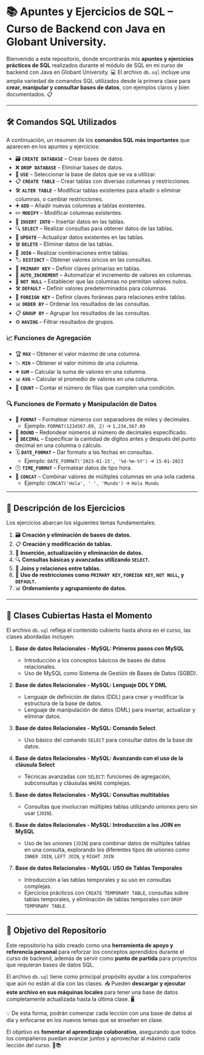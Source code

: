 # 📚 Apuntes y Ejercicios de SQL – Curso de Backend con Java en Globant University.

Bienvenido a este repositorio, donde encontrarás mis **apuntes y ejercicios prácticos de SQL** realizados durante el módulo de SQL en mi curso de backend con Java en Globant University. 💻 El archivo `db.sql` incluye una amplia variedad de comandos SQL utilizados desde la primera clase para **crear, manipular y consultar bases de datos**, con ejemplos claros y bien documentados. 📋

---

## 🛠️ Comandos SQL Utilizados

A continuación, un resumen de los **comandos SQL más importantes** que aparecen en los apuntes y ejercicios:

- 🗃️ **`CREATE DATABASE`** – Crear bases de datos.
- ❌ **`DROP DATABASE`** – Eliminar bases de datos.
- 📂 **`USE`** – Seleccionar la base de datos que se va a utilizar.
- 📋 **`CREATE TABLE`** – Crear tablas con diversas columnas y restricciones.
- 🛠️ **`ALTER TABLE`** – Modificar tablas existentes para añadir o eliminar columnas, o cambiar restricciones.
- ➕ **`ADD`** – Añadir nuevas columnas a tablas existentes.
- ✏️ **`MODIFY`** – Modificar columnas existentes.
- 📝 **`INSERT INTO`** – Insertar datos en las tablas.
- 🔍 **`SELECT`** – Realizar consultas para obtener datos de las tablas.
- 🔄 **`UPDATE`** – Actualizar datos existentes en las tablas.
- 🗑️ **`DELETE`** – Eliminar datos de las tablas.
- 🔗 **`JOIN`** – Realizar combinaciones entre tablas.
- 🏷️ **`DISTINCT`** – Obtener valores únicos en las consultas.
- 🔑 **`PRIMARY KEY`** – Definir claves primarias en tablas.
- 🚀 **`AUTO_INCREMENT`** – Automatizar el incremento de valores en columnas.
- 🚫 **`NOT NULL`** – Establecer que las columnas no permitan valores nulos.
- 🛠️ **`DEFAULT`** – Definir valores predeterminados para columnas.
- 🔐 **`FOREIGN KEY`** – Definir claves foráneas para relaciones entre tablas.
- 📊 **`ORDER BY`** – Ordenar los resultados de las consultas.
- 📋 **`GROUP BY`** – Agrupar los resultados de las consultas.
- ⚙️ **`HAVING`** – Filtrar resultados de grupos.

### 📈 Funciones de Agregación

- 🏆 **`MAX`** – Obtener el valor máximo de una columna.
- 📉 **`MIN`** – Obtener el valor mínimo de una columna.
- ➕ **`SUM`** – Calcular la suma de valores en una columna.
- 📊 **`AVG`** – Calcular el promedio de valores en una columna.
- 🔢 **`COUNT`** – Contar el número de filas que cumplen una condición.

### 🔍 Funciones de Formato y Manipulación de Datos

- 🔢 **`FORMAT`** – Formatear números con separadores de miles y decimales.
  - Ejemplo: `FORMAT(1234567.89, 2)` → `1,234,567.89`
- 🎯 **`ROUND`** – Redondear números al número de decimales especificado.
- 💯 **`DECIMAL`** – Especificar la cantidad de dígitos antes y después del punto decimal en una columna o cálculo.
- 🗓️ **`DATE_FORMAT`** – Dar formato a las fechas en consultas.
  - Ejemplo: `DATE_FORMAT('2023-01-15', '%d-%m-%Y')` → `15-01-2023`
- 🕒 **`TIME_FORMAT`** – Formatear datos de tipo hora.
- 🔡 **`CONCAT`** – Combinar valores de múltiples columnas en una sola cadena.
  - Ejemplo: `CONCAT('Hola', ' ', 'Mundo')` → `Hola Mundo`

---

## 📖 Descripción de los Ejercicios

Los ejercicios abarcan los siguientes temas fundamentales:

1. 🗃️ **Creación y eliminación de bases de datos.**
2. 📋 **Creación y modificación de tablas.**
3. 📝 **Inserción, actualización y eliminación de datos.**
4. 🔍 **Consultas básicas y avanzadas utilizando `SELECT`.**
5. 🔗 **Joins y relaciones entre tablas.**
6. 🔑 **Uso de restricciones como `PRIMARY KEY`, `FOREIGN KEY`, `NOT NULL`, y `DEFAULT`.**
7. 📊 **Ordenamiento y agrupamiento de datos.**

---

## 📝 Clases Cubiertas Hasta el Momento

El archivo `db.sql` refleja el contenido cubierto hasta ahora en el curso, las clases abordadas incluyen:

1. **Base de datos Relacionales - MySQL: Primeros pasos con MySQL**

   - Introducción a los conceptos básicos de bases de datos relacionales.
   - Uso de MySQL como Sistema de Gestión de Bases de Datos (SGBD).

2. **Base de datos Relacionales - MySQL: Lenguaje DDL Y DML**

   - Lenguaje de definición de datos (DDL) para crear y modificar la estructura de la base de datos.
   - Lenguaje de manipulación de datos (DML) para insertar, actualizar y eliminar datos.

3. **Base de datos Relacionales - MySQL: Comando Select**

   - Uso básico del comando `SELECT` para consultar datos de la base de datos.

4. **Base de datos Relacionales - MySQL: Avanzando con el uso de la cláusula Select**

   - Técnicas avanzadas con `SELECT`: funciones de agregación, subconsultas y cláusulas `WHERE` complejas.

5. **Base de datos Relacionales - MySQL: Consultas multitablas**

   - Consultas que involucran múltiples tablas utilizando uniones pero sin usar (`JOIN`).

6. **Base de datos Relacionales - MySQL: Introducción a los JOIN en MySQL**

   - Uso de las uniones (`JOIN`) para combinar datos de múltiples tablas en una consulta, explorando los diferentes tipos de uniones como `INNER JOIN`, `LEFT JOIN`, y `RIGHT JOIN`

7. **Base de datos Relacionales - MySQL: USO de Tablas Temporales**

   - Introducción a las tablas temporales y su uso en consultas complejas.
   - Ejercicios prácticos con `CREATE TEMPORARY TABLE`, consultas sobre tablas temporales, y eliminación de tablas temporales con `DROP TEMPORARY TABLE`.

---

## 🎯 Objetivo del Repositorio

Este repositorio ha sido creado como una **herramienta de apoyo y referencia personal** para reforzar los conceptos aprendidos durante el curso de backend, además de servir como **punto de partida** para proyectos que requieran bases de datos SQL.

El archivo `db.sql` tiene como principal propósito ayudar a los compañeros que aún no están al día con las clases. 📥 Pueden **descargar y ejecutar este archivo en sus máquinas locales** para tener una base de datos completamente actualizada hasta la última clase. 🖥️

💡 De esta forma, podrán comenzar cada lección con una base de datos al día y enfocarse en los nuevos temas que se enseñen en clase.

El objetivo es **fomentar el aprendizaje colaborativo**, asegurando que todos los compañeros puedan avanzar juntos y aprovechar al máximo cada lección del curso. 🤝📚

